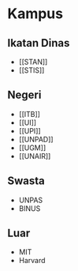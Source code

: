 # Kampus

## Ikatan Dinas
- [[STAN]]
- [[STIS]]




## Negeri
- [[ITB]]
- [[UI]]
- [[UPI]]
- [[UNPAD]]
- [[UGM]]
- [[UNAIR]]


## Swasta
- UNPAS
- BINUS




## Luar 
- MIT
- Harvard
